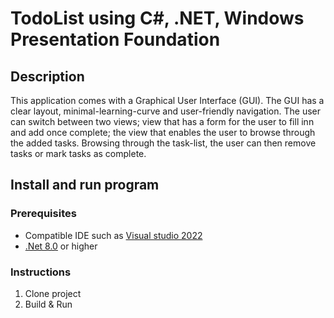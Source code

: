 # TodoList using C#, .NET, Windows Presentation Foundation

## Description
This application comes with a Graphical User Interface (GUI). The GUI has a clear layout, minimal-learning-curve and user-friendly navigation. The user can switch between two views; view that has a form for the user to fill inn and add once complete; the view that enables the user to browse through the added tasks. Browsing through the task-list, the user can then remove tasks or mark tasks as complete. 

## Install and run program
### Prerequisites
* Compatible IDE such as [Visual studio 2022](https://visualstudio.microsoft.com/)
* [.Net 8.0](https://dotnet.microsoft.com/en-us/download/dotnet/8.0) or higher
### Instructions
1. Clone project
2. Build & Run
